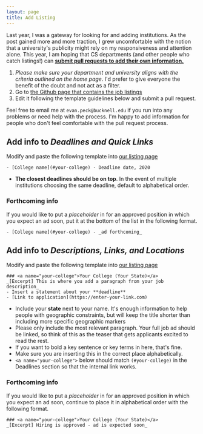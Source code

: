 ```yaml
---
layout: page
title: Add Listing
---
```


Last year, I was a gateway for looking for and adding institutions. As the post gained more and more traction, I grew uncomfortable with the notion that a university's publicity might rely on my responsiveness and attention alone. This year, I am hoping that CS departments (and other people who catch listings!) can [**submit pull requests to add their own information.**](https://docs.github.com/en/github/collaborating-with-issues-and-pull-requests/creating-a-pull-request)

1. _Please make sure your department and university aligns with the criteria outlined on the home page_. I'd prefer to give everyone the benefit of the doubt and not act as a filter.
2. Go to [the Github page that contains the job listings](https://github.com/cs-pui/cs-pui.github.io/blob/master/index.md)
3. Edit it following the template guidelines below and submit a pull request.

Feel free to email me at `evan.peck@bucknell.edu` if you run into any problems or need help with the process. I'm happy to add information for people who don't feel comfortable with the pull request process.

## Add info to _Deadlines and Quick Links_
Modify and paste the following template into [our listing page](https://docs.github.com/en/github/collaborating-with-issues-and-pull-requests/creating-a-pull-request)

```
- [College name](#your-college) - Deadline date, 2020
```

- **The closest deadlines should be on top**. In the event of multiple institutions choosing the same deadline, default to alphabetical order.

### Forthcoming info
If you would like to put a _placeholder_ in for an approved position in which you expect an ad soon, put it at the bottom of the list in the following format.

```
- [College name](#your-college) - _ad forthcoming_
```

## Add info to _Descriptions, Links, and Locations_
Modify and paste the following template into [our listing page](https://docs.github.com/en/github/collaborating-with-issues-and-pull-requests/creating-a-pull-request)
```
### <a name="your-college">Your College (Your State)</a>
_[Excerpt] This is where you add a paragraph from your job description_
- Insert a statement about your **deadline**
- [Link to application](https://enter-your-link.com)
```

- Include your **state** next to your name. It's enough information to help people with geographic constraints, but will keep the title shorter than including more specific geographic markers
- Please only include the most relevant paragraph. Your full job ad should be linked, so think of this as the teaser that gets applicants excited to read the rest.
- If you want to bold a key sentence or key terms in here, that's fine.
- Make sure you are inserting this in the correct place alphabetically.
- `<a name="your-college">` below should match `(#your-college)` in the Deadlines section so that the internal link works.

### Forthcoming info
If you would like to put a _placeholder_ in for an approved position in which you expect an ad soon, continue to place it in alphabetical order with the following format.

```
### <a name="your-college">Your College (Your State)</a>
_[Excerpt] Hiring is approved - ad is expected soon_
```
